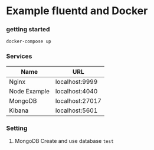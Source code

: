 # Example fluentd and Docker

### getting started

```
docker-compose up
```

### Services

| Name              | URL                     |
|-------------------|-------------------------|
| Nginx             | localhost:9999          |
| Node Example      | localhost:4040          |
| MongoDB           | localhost:27017         |
| Kibana            | localhost:5601          |


### Setting

1. MongoDB
Create and use database `test`
